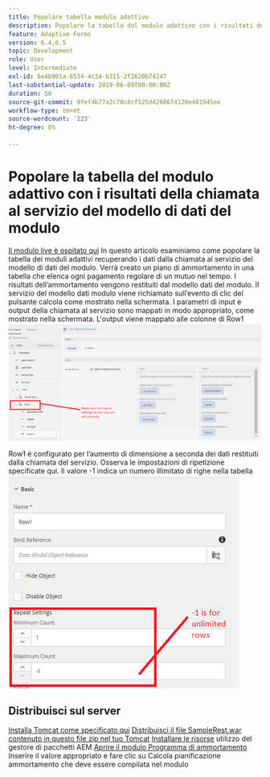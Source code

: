 ```yaml
---
title: Popolare tabella modulo adattivo
description: Popolare la tabella del modulo adattivo con i risultati delle chiamate al servizio del modello dati modulo
feature: Adaptive Forms
version: 6.4,6.5
topic: Development
role: User
level: Intermediate
exl-id: 6e4b901a-6534-4c34-b315-2f2620b74247
last-substantial-update: 2019-06-09T00:00:00Z
duration: 50
source-git-commit: 9fef4b77a2c70c8cf525d42686f4120e481945ee
workflow-type: tm+mt
source-wordcount: '223'
ht-degree: 0%

---
```


# Popolare la tabella del modulo adattivo con i risultati della chiamata al servizio del modello di dati del modulo

[Il modulo live è ospitato qui](https://forms.enablementadobe.com/content/dam/formsanddocuments/amortization/jcr:content?wcmmode=disabled)
In questo articolo esaminiamo come popolare la tabella dei moduli adattivi recuperando i dati dalla chiamata al servizio del modello di dati del modulo. Verrà creato un piano di ammortamento in una tabella che elenca ogni pagamento regolare di un mutuo nel tempo. I risultati dell’ammortamento vengono restituiti dal modello dati del modulo. Il servizio del modello dati modulo viene richiamato sull’evento di clic del pulsante calcola come mostrato nella schermata. I parametri di input e output della chiamata al servizio sono mappati in modo appropriato, come mostrato nella schermata. L&#39;output viene mappato alle colonne di Row1
![clickevent](assets/amortization.PNG)

Row1 è configurato per l’aumento di dimensione a seconda dei dati restituiti dalla chiamata del servizio. Osserva le impostazioni di ripetizione specificate qui. Il valore -1 indica un numero illimitato di righe nella tabella
![Riga 1](assets/rowconfiguration.PNG)

## Distribuisci sul server

[Installa Tomcat come specificato qui](/help/forms/ic-print-channel-tutorial/set-up-tomcat.md)
[Distribuisci il file SampleRest.war contenuto in questo file zip nel tuo Tomcat](assets/sample-rest.zip)
[Installare le risorse](assets/amortizationschedule.zip) utilizzo del gestore di pacchetti AEM
[Aprire il modulo Programma di ammortamento](http://localhost:4502/content/dam/formsanddocuments/amortization/jcr:content?wcmmode=disabled)
Inserire il valore appropriato e fare clic su Calcola pianificazione ammortamento che deve essere compilata nel modulo
